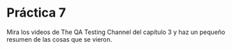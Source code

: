 # Práctica 7
Mira los videos de The QA Testing Channel del capítulo 3 y haz un pequeño resumen de las cosas que se vieron.
